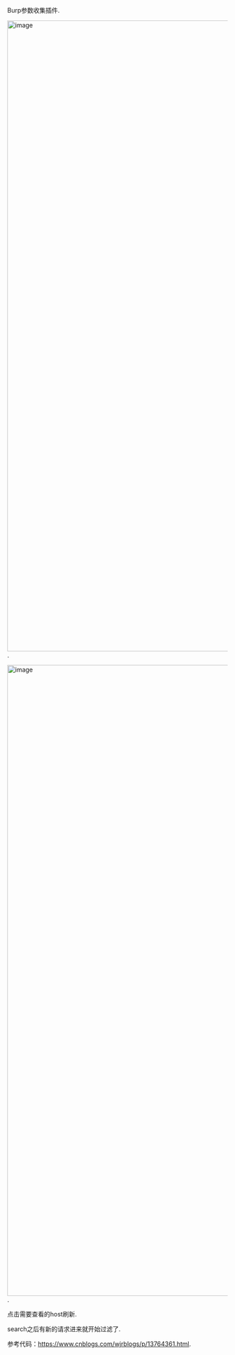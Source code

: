 Burp参数收集插件. 

<img width="1440" alt="image" src="https://user-images.githubusercontent.com/90015694/189943142-8e0510c8-2c8d-4880-9494-fbf89193b100.png">. 

<img width="1440" alt="image" src=https://s33.aconvert.com/convert/p3r68-cdx67/9kyff-95w2v.gif>. 

点击需要查看的host刷新. 

search之后有新的请求进来就开始过滤了. 

参考代码：https://www.cnblogs.com/wjrblogs/p/13764361.html. 
